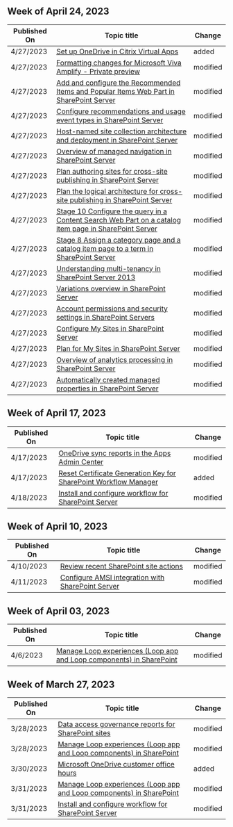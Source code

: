<!-- This file is generated automatically each week. Changes made to this file will be overwritten.-->



## Week of April 24, 2023


| Published On |Topic title | Change |
|------|------------|--------|
| 4/27/2023 | [Set up OneDrive in Citrix Virtual Apps](/SharePoint/onedrive-in-citrix-virtual-apps-deployment-guide) | added |
| 4/27/2023 | [Formatting changes for Microsoft Viva Amplify - Private preview](/SharePoint/viva-amplify) | modified |
| 4/27/2023 | [Add and configure the Recommended Items and Popular Items Web Part in SharePoint Server](/SharePoint/administration/add-and-configure-the-recommended-items-and-popular-items-web-part) | modified |
| 4/27/2023 | [Configure recommendations and usage event types in SharePoint Server](/SharePoint/administration/configure-recommendations-and-usage-event-types) | modified |
| 4/27/2023 | [Host-named site collection architecture and deployment in SharePoint Server](/SharePoint/administration/host-named-site-collection-architecture-and-deployment) | modified |
| 4/27/2023 | [Overview of managed navigation in SharePoint Server](/SharePoint/administration/overview-of-managed-navigation) | modified |
| 4/27/2023 | [Plan authoring sites for cross-site publishing in SharePoint Server](/SharePoint/administration/plan-sharepoint-authoring-sites-for-cross-site-publishing) | modified |
| 4/27/2023 | [Plan the logical architecture for cross-site publishing in SharePoint Server](/SharePoint/administration/plan-the-logical-architecture-for-cross-site-publishing) | modified |
| 4/27/2023 | [Stage 10 Configure the query in a Content Search Web Part on a catalog item page in SharePoint Server](/SharePoint/administration/stage-10-configure-the-query-in-a-content-search-web-part-on-a-catalog-item-page) | modified |
| 4/27/2023 | [Stage 8 Assign a category page and a catalog item page to a term in SharePoint Server](/SharePoint/administration/stage-8-assign-a-category-page-and-a-catalog-item-page-to-a-term) | modified |
| 4/27/2023 | [Understanding multi-tenancy in SharePoint Server 2013](/SharePoint/administration/understanding-multi-tenancy) | modified |
| 4/27/2023 | [Variations overview in SharePoint Server](/SharePoint/administration/variations-overview) | modified |
| 4/27/2023 | [Account permissions and security settings in SharePoint Servers](/SharePoint/install/account-permissions-and-security-settings-in-sharepoint-server-2016) | modified |
| 4/27/2023 | [Configure My Sites in SharePoint Server](/SharePoint/install/configure-my-sites) | modified |
| 4/27/2023 | [Plan for My Sites in SharePoint Server](/SharePoint/install/my-sites-planning) | modified |
| 4/27/2023 | [Overview of analytics processing in SharePoint Server](/SharePoint/search/overview-of-analytics-processing) | modified |
| 4/27/2023 | [Automatically created managed properties in SharePoint Server](/SharePoint/technical-reference/automatically-created-managed-properties-in-sharepoint) | modified |


## Week of April 17, 2023


| Published On |Topic title | Change |
|------|------------|--------|
| 4/17/2023 | [OneDrive sync reports in the Apps Admin Center](/SharePoint/sync-health) | modified |
| 4/17/2023 | [Reset Certificate Generation Key for SharePoint Workflow Manager](/SharePoint/governance/reset-certificate-generation-key-sharepoint-workflow-manager) | added |
| 4/18/2023 | [Install and configure workflow for SharePoint Server](/SharePoint/governance/install-and-configure-workflow-for-sharepoint-server) | modified |


## Week of April 10, 2023


| Published On |Topic title | Change |
|------|------------|--------|
| 4/10/2023 | [Review recent SharePoint site actions](/SharePoint/recent-actions-panel) | modified |
| 4/11/2023 | [Configure AMSI integration with SharePoint Server](/SharePoint/security-for-sharepoint-server/configure-amsi-integration) | modified |


## Week of April 03, 2023


| Published On |Topic title | Change |
|------|------------|--------|
| 4/6/2023 | [Manage Loop experiences (Loop app and Loop components) in SharePoint](/SharePoint/manage-loop-components) | modified |


## Week of March 27, 2023


| Published On |Topic title | Change |
|------|------------|--------|
| 3/28/2023 | [Data access governance reports for SharePoint sites](/SharePoint/data-access-governance-reports) | modified |
| 3/28/2023 | [Manage Loop experiences (Loop app and Loop components) in SharePoint](/SharePoint/manage-loop-components) | modified |
| 3/30/2023 | [Microsoft OneDrive customer office hours](/SharePoint/onedrive-office-hours) | added |
| 3/31/2023 | [Manage Loop experiences (Loop app and Loop components) in SharePoint](/SharePoint/manage-loop-components) | modified |
| 3/31/2023 | [Install and configure workflow for SharePoint Server](/SharePoint/governance/install-and-configure-workflow-for-sharepoint-server) | modified |
